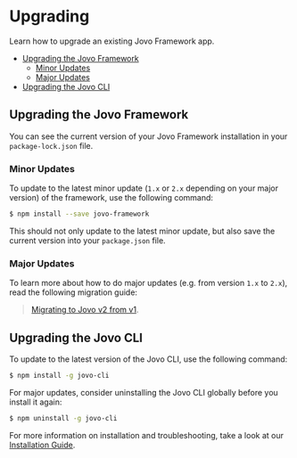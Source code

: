 # Upgrading

Learn how to upgrade an existing Jovo Framework app.

* [Upgrading the Jovo Framework](#upgrading-the-jovo-framework)
   * [Minor Updates](#minor-updates)
   * [Major Updates](#major-updates)
* [Upgrading the Jovo CLI](#upgrading-the-jovo-cli)

## Upgrading the Jovo Framework

You can see the current version of your Jovo Framework installation in your `package-lock.json` file.

### Minor Updates

To update to the latest minor update (`1.x` or `2.x` depending on your major version) of the framework, use the following command:

```sh
$ npm install --save jovo-framework
```

This should not only update to the latest minor update, but also save the current version into your `package.json` file.

### Major Updates

To learn more about how to do major updates (e.g. from version `1.x` to `2.x`), read the following migration guide:

> [Migrating to Jovo v2 from v1](./v1-migration.md './v1-migration').

## Upgrading the Jovo CLI

To update to the latest version of the Jovo CLI, use the following command:

```sh
$ npm install -g jovo-cli
```

For major updates, consider uninstalling the Jovo CLI globally before you install it again:

```sh
$ npm uninstall -g jovo-cli
```

For more information on installation and troubleshooting, take a look at our [Installation Guide](./installation.md './installation').

<!--[metadata]: {"description": "Learn how to upgrade an existing Jovo Framework app.", "route": "installation/upgrading"}-->
